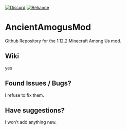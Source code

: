 [![Discord](https://img.shields.io/badge/Discord-5865F2?style=for-the-badge&logo=discord&logoColor=white)](https://discord.com) [![Behance](https://img.shields.io/badge/-Behance-blue?style=for-the-badge&logo=behance&logoColor=white)](https://www.behance.net/stefanobottero)
# AncientAmogusMod
Github Repository for the 1.12.2 Minecraft Among Us mod.

## Wiki
yes

## Found Issues / Bugs?
I refuse to fix them.

## Have suggestions?
I won't add anything new.

